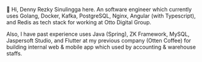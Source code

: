 👋 Hi, Denny Rezky Sinulingga here. An software engineer which currently uses Golang, Docker, Kafka, PostgreSQL, Nginx, Angular (with Typescript), and Redis as tech stack for working at Otto Digital Group.

Also, I have past experience uses Java (Spring), ZK Framework, MySQL, Jaspersoft Studio, and Flutter at my previous company (Otten Coffee) for building internal web & mobile app which used by accounting & warehouse staffs.
